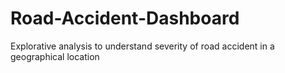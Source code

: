 # Road-Accident-Dashboard
Explorative analysis to understand severity of road accident in a geographical location

